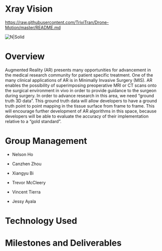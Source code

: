 # Xray Vision

https://raw.githubusercontent.com/TriviTran/Drone-Motion/master/README.md

![N|Solid](https://www.github.com/jayala-29/xray-vision/xraypic1)

# Overview
Augmented Reality (AR) presents many opportunities for advancement in the medical research community for patient specific treatment. One of the many clinical applications of AR is in Minimally Invasive Surgery (MIS). AR enables the possibility of superimposing preoperative MRI or CT scans onto the surgical environment in vivo in order to provide guidance to the surgeon during surgery. In order to advance research in this area, we need “ground truth 3D data”. This ground truth data will allow developers to have a ground truth point to point mapping in the tissue surface from frame to frame. This will encourage further development of AR algorithms in this space, because developers will be able to evaluate the accuracy of their implementation relative to a “gold standard”.


# Group Management

  - Nelson Ho 
  - Canzhen Zhou 
  - Xiangyu Bi
  
  - Trevor McCleery 
  - Vincent Tierra 
  - Jessy Ayala
  
  
# Technology Used




# Milestones and Deliverables

